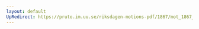 ```yaml
---
layout: default
UpRedirect: https://pruto.im.uu.se/riksdagen-motions-pdf/1867/mot_1867__fk__14.pdf
---
```

